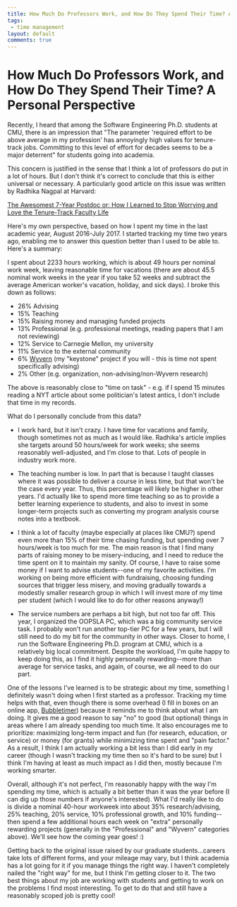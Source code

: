 ```yaml
---
title: How Much Do Professors Work, and How Do They Spend Their Time? A Personal Perspective
tags:
 - time management
layout: default
comments: true
---
```




How Much Do Professors Work, and How Do They Spend Their Time? A Personal Perspective
=====================================================================================

Recently, I heard that among the Software Engineering Ph.D. students at CMU, there is an impression that "The parameter 'required effort to be above average in my profession' has annoyingly high values for tenure-track jobs. Committing to this level of effort for decades seems to be a major deterrent" for students going into academia.

This concern is justified in the sense that I think a lot of professors do put in a lot of hours.  But I don't think it's correct to conclude that this is
either universal or necessary.  A particularly good article on this issue was written by Radhika Nagpal at Harvard:

[The Awesomest 7-Year Postdoc or: How I Learned to Stop Worrying and Love the Tenure-Track Faculty Life](https://blogs.scientificamerican.com/guest-blog/the-awesomest-7-year-postdoc-or-how-i-learned-to-stop-worrying-and-love-the-tenure-track-faculty-life/)

Here's my own perspective, based on how I spent my time in the last academic year, August 2016-July 2017.
I started tracking my time two years ago, enabling me to answer this question better than I used to be able to.  Here's a summary:

I spent about 2233 hours working, which is about 49 hours per nominal
work week, leaving reasonable time for vacations (there are about 45.5
nominal work weeks in the year if you take 52 weeks and subtract the
average American worker's vacation, holiday, and sick days).  I broke
this down as follows:

* 26% Advising 
* 15% Teaching
* 15% Raising money and managing funded projects
* 13% Professional (e.g. professional meetings, reading papers that I am not reviewing)
* 12% Service to Carnegie Mellon, my university
* 11% Service to the external community
* 6% [Wyvern](https://github.com/wyvernlang/wyvern/wiki/Wyvern:-A-Language-for-Usable-Design-Driven-Assurance) (my "keystone" project if you will - this is time not spent specifically advising)
* 2% Other (e.g. organization, non-advising/non-Wyvern research)

The above is reasonably close to "time on task" - e.g. if I spend 15 minutes reading a NYT article about some politician's latest antics, I don't include that time in my records.

What do I personally conclude from this data?

* I work hard, but it isn't crazy.  I have time for vacations and
family, though sometimes not as much as I would like.  Radhika's
article implies she targets around 50 hours/week for work weeks; she
seems reasonably well-adjusted, and I'm close to that.  Lots of people
in industry work more.

* The teaching number is low.  In part that is because I taught classes where it was possible to deliver a course in less time, but that won't be the case every year.  Thus, this percentage will likely be higher in other years.  I'd actually like to spend more time teaching so as to provide a better learning experience to students, and also to invest in some longer-term projects such as converting my program analysis course notes into a textbook.

* I think a lot of faculty (maybe especially at places like CMU?) spend even more than 15% of their time chasing funding, but spending over 7 hours/week is too much for me.  The main reason is that I find many parts of raising money to be misery-inducing, and I need to reduce the time spent on it to maintain my sanity.  Of course, I have to raise some money if I want to advise students--one of my favorite activities.  I'm working on being more efficient with fundraising, choosing funding sources that trigger less misery, and moving gradually towards a modestly smaller research group in which I will invest more of my time per student (which I would like to do for other reasons anyway!)

* The service numbers are perhaps a bit high, but not too far off.  This year, I organized the OOPSLA PC, which was a big community service task.  I probably won't run another top-tier PC for a few years, but I will still need to do my bit for the community in other ways.  Closer to home, I run the Software Engineering Ph.D. program at CMU, which is a relatively big local commitment.  Despite the workload, I'm quite happy to keep doing this, as I find it highly personally rewarding--more than average for service tasks, and again, of course, we all need to do our part.

One of the lessons I've learned is to be strategic about my time,
something I definitely wasn't doing when I first started as a
professor.  Tracking my time helps with that, even though there is
some overhead (I fill in boxes on an online app, [Bubbletimer](http://bubbletimer.com/)) because
it reminds me to think about what I am doing.  It gives me a good
reason to say "no" to good (but optional) things in areas where I am
already spending too much time.  It also encourages me to prioritize:
maximizing long-term impact and fun (for research, education, or
service) or money (for grants) while minimizing time spent and "pain
factor."  As a result, I think I am actually working a bit less than I
did early in my career (though I wasn't tracking my time then so it's
hard to be sure) but I think I'm having at least as much impact as I
did then, mostly because I'm working smarter.

Overall, although it's not perfect, I'm reasonably happy with the way I'm spending my time, which is actually a bit better than it was the year before (I can dig up those numbers if anyone's interested).  What I'd really like to do is divide a nominal 40-hour workweek into about 35% research/advising, 25% teaching, 20% service, 10% professional growth, and 10% funding--then spend a few additional hours each week on "extra" personally rewarding projects (generally in the "Professional" and "Wyvern" categories above).  We'll see how the coming year goes! :)

Getting back to the original issue raised by our graduate students...careers take lots of different forms, and your mileage may vary, but I
think academia has a lot going for it if you manage things the right
way.  I haven't completely nailed the "right way" for me, but I think I'm getting closer to it.
The two best things about my job are working with
students and getting to work on the problems I find most interesting.
To get to do that and still have a reasonably scoped job is pretty cool!
